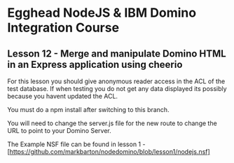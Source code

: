 # Egghead NodeJS & IBM Domino Integration Course
## Lesson 12 - Merge and manipulate Domino HTML in an Express application using cheerio

For this lesson you should give anonymous reader access in the ACL of the test database.
If when testing you do not get any data displayed its possibly because you havent updated the ACL.

You must do a npm install after switching to this branch.

You will need to change the server.js file for the new route to change the URL to point to your Domino Server.

The Example NSF file can be found in lesson 1 - [https://github.com/markbarton/nodedomino/blob/lesson1/nodejs.nsf]

